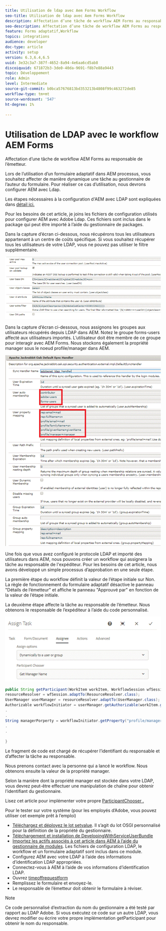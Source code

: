 ```yaml
---
title: Utilisation de ldap avec Aem Forms Workflow
seo-title: Utilisation de ldap avec Aem Forms Workflow
description: Affectation d’une tâche de workflow AEM Forms au responsable de l’émetteur
seo-description: Affectation d’une tâche de workflow AEM Forms au responsable de l’émetteur
feature: Forms adaptatif,Workflow
topics: integrations
audience: developer
doc-type: article
activity: setup
version: 6.3,6.4,6.5
uuid: 3e32c3a7-387f-4652-8a94-4e6aa6cd5ab8
discoiquuid: 671872b3-3de0-40da-9691-f8b7e88a9443
topic: Développement
role: Admin
level: Intermediate
source-git-commit: b0bca57676813bd353213b4808f99c463272de85
workflow-type: tm+mt
source-wordcount: '547'
ht-degree: 1%

---
```



# Utilisation de LDAP avec le workflow AEM Forms

Affectation d’une tâche de workflow AEM Forms au responsable de l’émetteur.

Lors de l’utilisation d’un formulaire adaptatif dans AEM processus, vous souhaitez affecter de manière dynamique une tâche au gestionnaire de l’auteur du formulaire. Pour réaliser ce cas d’utilisation, nous devrons configurer AEM avec Ldap.

Les étapes nécessaires à la configuration d&#39;AEM avec LDAP sont expliquées dans [détail ici.](https://helpx.adobe.com/experience-manager/6-5/sites/administering/using/ldap-config.html)

Pour les besoins de cet article, je joins les fichiers de configuration utilisés pour configurer AEM avec Adobe Ldap. Ces fichiers sont inclus dans le package qui peut être importé à l’aide du gestionnaire de packages.

Dans la capture d’écran ci-dessous, nous récupérons tous les utilisateurs appartenant à un centre de coûts spécifique. Si vous souhaitez récupérer tous les utilisateurs de votre LDAP, vous ne pouvez pas utiliser le filtre supplémentaire.

![Configuration du protocole LDAP](assets/costcenterldap.gif)

Dans la capture d’écran ci-dessous, nous assignons les groupes aux utilisateurs récupérés depuis LDAP dans AEM. Notez le groupe forms-users affecté aux utilisateurs importés. L’utilisateur doit être membre de ce groupe pour interagir avec AEM Forms. Nous stockons également la propriété manager sous le noeud profile/manager dans AEM.

![Synchandler](assets/synchandler.gif)

Une fois que vous avez configuré le protocole LDAP et importé des utilisateurs dans AEM, nous pouvons créer un workflow qui assignera la tâche au responsable de l&#39;expéditeur. Pour les besoins de cet article, nous avons développé un simple processus d’approbation en une seule étape.

La première étape du workflow définit la valeur de l’étape initiale sur Non. La règle de fonctionnement du formulaire adaptatif désactive le panneau &quot;Détails de l’émetteur&quot; et affiche le panneau &quot;Approuvé par&quot; en fonction de la valeur de l’étape initiale.

La deuxième étape affecte la tâche au responsable de l’émetteur. Nous obtenons le responsable de l’expéditeur à l’aide du code personnalisé.

![Assigner une tâche](assets/assigntask.gif)

```java
public String getParticipant(WorkItem workItem, WorkflowSession wfSession, MetaDataMap arg2) throws WorkflowException{
resourceResolver = wfSession.adaptTo(ResourceResolver.class);
UserManager userManager = resourceResolver.adaptTo(UserManager.class);
Authorizable workflowInitiator = userManager.getAuthorizable(workItem.getWorkflow().getInitiator());
.
.
String managerPorperty = workflowInitiator.getProperty("profile/manager")[0].getString();
.
.

}
```

Le fragment de code est chargé de récupérer l’identifiant du responsable et d’affecter la tâche au responsable.

Nous prenons contact avec la personne qui a lancé le workflow. Nous obtenons ensuite la valeur de la propriété manager.

Selon la manière dont la propriété manager est stockée dans votre LDAP, vous devrez peut-être effectuer une manipulation de chaîne pour obtenir l’identifiant du gestionnaire.

Lisez cet article pour implémenter votre propre [ ParticipantChooser .](https://experienceleague.adobe.com/docs/experience-manager-learn/getting-started-wknd-tutorial-develop/overview.html?lang=fr&amp;CID=RedirectAEMCommunityKautuk)

Pour le tester sur votre système (pour les employés d’Adobe, vous pouvez utiliser cet exemple prêt à l’emploi)

* [Téléchargez et déployez le lot setvalue](/help/forms/assets/common-osgi-bundles/SetValueApp.core-1.0-SNAPSHOT.jar). Il s’agit du lot OSGI personnalisé pour la définition de la propriété du gestionnaire.
* [Téléchargement et installation de DevelopingWithServiceUserBundle](/help/forms/assets/common-osgi-bundles/DevelopingWithServiceUser.jar)
* [Importez les actifs associés à cet article dans AEM à l’aide du gestionnaire de modules](assets/aem-forms-ldap.zip). Les fichiers de configuration LDAP, le workflow et un formulaire adaptatif sont inclus dans ce module.
* Configurez AEM avec votre LDAP à l’aide des informations d’identification LDAP appropriées.
* Connectez-vous à AEM à l’aide de vos informations d’identification LDAP.
* Ouvrez [timeoffrequestform](http://localhost:4502/content/dam/formsanddocuments/helpx/timeoffrequestform/jcr:content?wcmmode=disabled)
* Remplissez le formulaire et envoyez-le.
* Le responsable de l’émetteur doit obtenir le formulaire à réviser.

>[!NOTE]
>
>Ce code personnalisé d’extraction du nom du gestionnaire a été testé par rapport au LDAP Adobe. Si vous exécutez ce code sur un autre LDAP, vous devrez modifier ou écrire votre propre implémentation getParticipant pour obtenir le nom du responsable.
